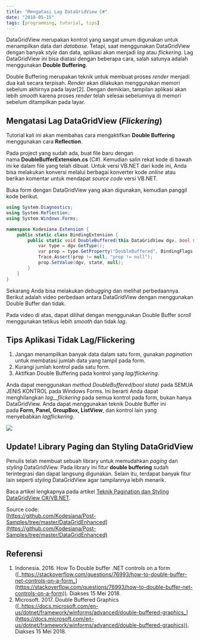 ```yaml
---
title: "Mengatasi Lag DataGridView C#"
date: "2018-05-15"
tags: [programming, tutorial, tips]
---
```


DataGridView merupakan kontrol yang sangat umum digunakan untuk menampilkan data dari _database_. Tetapi, saat menggunakan DataGridView dengan banyak _style_ dan data, aplikasi akan menjadi _lag_ atau _flickering_. Lag DataGridView ini bisa diatasi dengan beberapa cara, salah satunya adalah menggunakan **Double Buffering**.

Double Buffering merupakan teknik untuk membuat proses _render_ menjadi dua kali secara terpisah. _Render_ akan dilakukan menggunakan memori sebelum akhirnya pada layar\[2\]. Dengan demikian, tampilan aplikasi akan lebih _smooth_ karena proses _render_ telah selesai sebelumnya di memori sebelum ditampilkan pada layar.

## Mengatasi Lag DataGridView (*Flickering*)

Tutorial kali ini akan membahas cara mengaktifkan **Double Buffering** menggunakan cara **Reflection**.

Pada project yang sudah ada, buat file baru dengan nama **DoubleBufferExtension.cs** (C#). Kemudian salin rekat kode di bawah ini ke dalam file yang telah dibuat. Untuk versi VB.NET dari kode ini, Anda bisa melakukan konversi melalui berbagai konverter kode _online_ atau berikan komentar untuk mendapat _source code_ versi VB.NET.

Buka form dengan DataGridView yang akan digunakan, kemudian panggil kode berikut.

```csharp
using System.Diagnostics;
using System.Reflection;
using System.Windows.Forms;

namespace Kodesiana.Extension {
    public static class BindingExtension {
        public static void DoubleBuffered(this DataGridView dgv, bool state) {
            var type = dgv.GetType();
            var prop = type.GetProperty("DoubleBuffered", BindingFlags.Instance | BindingFlags.NonPublic);
            Trace.Assert(prop != null, "prop != null");
            prop.SetValue(dgv, state, null);
        }
    }
}
```

Sekarang Anda bisa melakukan _debugging_ dan melihat perbedaannya. Berikut adalah video perbedaan antara DataGridView dengan menggunakan Double Buffer dan tidak.  
  
Pada video di atas, dapat dilihat dengan menggunakan Double Buffer _scroll_ menggunakan tetikus lebih _smooth_ dan tidak _lag_.

## Tips Aplikasi Tidak Lag/Flickering

1. Jangan menampilkan banyak data dalam satu form, gunakan _pagination_ untuk membatasi jumlah data yang tampil pada form.
2. Kurangi jumlah kontrol pada satu form.
3. Aktifkan Double Buffering pada kontrol yang _lag/flickering_.

Anda dapat menggunakan _method_ _DoubleBuffered(bool state)_ pada SEMUA JENIS KONTROL pada Windows Forms. Ini berarti Anda dapat menghilangkan _lag__flickering_ pada semua kontrol pada form, bukan hanya DataGridView. Anda dapat menggunakan teknik Double Buffer ini pada **Form, Panel, GroupBox, ListView**, dan kontrol lain yang menyebabkan _lagflickering_.

![](https://www.youtube.com/watch?v=Bu-GxoYNv70)

## Update! Library Paging dan Styling DataGridView

Penulis telah membuat sebuah library untuk memudahkan _paging_ dan _styling_ DataGridView. Pada library ini fitur **double buffering** sudah terintegrasi dan dapat langsung digunakan. Selain itu, terdapat banyak fitur lain seperti _styling_ DataGridView agar tampilannya lebih menarik.

Baca artikel lengkapnya pada artikel [Teknik Pagination dan Styling DataGridView C#/VB.NET](https://kodesiana.com/dotnet/teknik-pagination-dan-styling-untuk-datagridview-c-vb-net/).

Source code:  
[https://github.com/Kodesiana/Post-Samples/tree/master/DataGridEnhanced](https://github.com/Kodesiana/Post-Samples/tree/master/DataGridEnhanced)

## Referensi

1. Indonesia. 2016. How To Double buffer .NET controls on a form ([_https://stackoverflow.com/questions/76993/how-to-double-buffer-net-controls-on-a-form_](https://stackoverflow.com/questions/76993/how-to-double-buffer-net-controls-on-a-form)). Diakses 15 Mei 2018.
2. Microsoft. 2017. Double Buffered Graphics ([_https://docs.microsoft.com/en-us/dotnet/framework/winforms/advanced/double-buffered-graphics_](https://docs.microsoft.com/en-us/dotnet/framework/winforms/advanced/double-buffered-graphics)). Diakses 15 Mei 2018.
